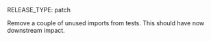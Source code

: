 RELEASE_TYPE: patch

Remove a couple of unused imports from tests.
This should have now downstream impact.